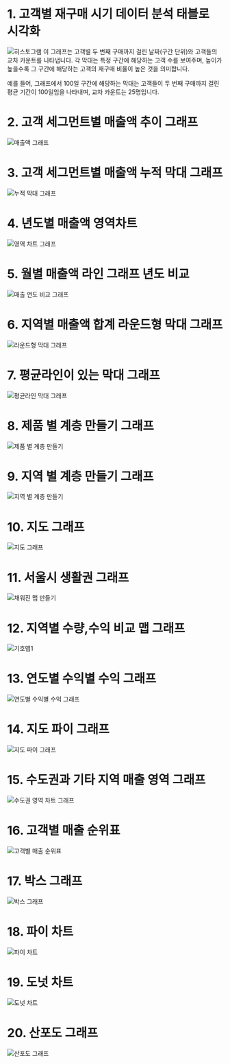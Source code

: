 # 1. 고객별 재구매 시기 데이터 분석 태블로 시각화

![히스토그램](https://github.com/son-jy/tableau_graph/blob/main/%ED%9E%88%EC%8A%A4%ED%86%A0%EA%B7%B8%EB%9E%A8.png)
이 그래프는 고객별 두 번째 구매까지 걸린 날짜(구간 단위)와 고객들의 교차 카운트를 나타냅니다. 각 막대는 특정 구간에 해당하는 고객 수를 보여주며, 높이가 높을수록 그 구간에 해당하는 고객의 재구매 비율이 높은 것을 의미합니다. 

예를 들어, 그래프에서 100일 구간에 해당하는 막대는 고객들이 두 번째 구매까지 걸린 평균 기간이 100일임을 나타내며, 교차 카운트는 25명입니다.


# 2. 고객 세그먼트별 매출액 추이 그래프

![매출액 그래프](https://github.com/son-jy/tableau_graph/blob/main/%EC%9D%B4%EC%A4%91%EC%B6%95.png)


# 3. 고객 세그먼트별 매출액 누적 막대 그래프

![누적 막대 그래프](https://github.com/son-jy/tableau_graph/blob/main/%EC%9D%B4%EC%A4%91%EC%B6%95%20%EB%88%84%EC%A0%81%EB%A7%89%EB%8C%80%EA%B7%B8%EB%9E%98%ED%94%84.png)


# 4. 년도별 매출액 영역차트

![영역 차트 그래프](https://github.com/son-jy/tableau_graph/blob/main/%EC%9D%B4%EC%A4%91%EC%B6%95%20%EC%98%81%EC%97%AD%EC%B0%A8%ED%8A%B8.png)


# 5. 월별 매출액 라인 그래프 년도 비교

![매출 연도 비교 그래프](https://github.com/son-jy/tableau_graph/blob/main/%EB%A7%A4%EC%B6%9C%20%EC%97%B0%EB%8F%84%20%EB%B9%84%EA%B5%90.png)


# 6. 지역별 매출액 합계 라운드형 막대 그래프

![라운드형 막대 그래프](https://github.com/son-jy/tableau_graph/blob/main/%EB%9D%BC%EC%9A%B4%EB%93%9C%ED%98%95%20%EB%A7%89%EB%8C%80%EC%B0%A8%ED%8A%B8.png)


# 7. 평균라인이 있는 막대 그래프

![평균라인 막대 그래프](https://github.com/son-jy/tableau_graph/blob/main/%ED%8F%89%EA%B7%A0%20%EA%B8%B0%EC%A4%80%20%EC%B0%A8%ED%8A%B8.png)


# 8. 제품 별 계층 만들기 그래프

![제품 별 계층 만들기](https://github.com/son-jy/tableau_graph/blob/main/%EC%A0%9C%ED%92%88%EB%B3%84%20%EA%B3%84%EC%B8%B5%EB%A7%8C%EB%93%A4%EA%B8%B0.png)


# 9. 지역 별 계층 만들기 그래프

![지역 별 계층 만들기](https://github.com/son-jy/tableau_graph/blob/main/%EC%A7%80%EC%97%AD%EB%B3%84%20%EA%B3%84%EC%B8%B5%EB%A7%8C%EB%93%A4%EA%B8%B0.png)


# 10. 지도 그래프

![지도 그래프](https://github.com/son-jy/tableau_graph/blob/main/%EC%A7%80%EB%A6%AC%EC%A0%81%20%EC%97%AD%ED%95%A0%20%EB%B6%80%EC%97%AC%ED%95%98%EA%B8%B0.png)


# 11. 서울시 생활권 그래프

![채워진 맵 만들기](https://github.com/son-jy/tableau_graph/blob/main/%EC%B1%84%EC%9B%8C%EC%A7%84%20%EB%A7%B5%20%EB%A7%8C%EB%93%A4%EA%B8%B0.png)


# 12. 지역별 수량,수익 비교 맵 그래프

![기호맵1](https://github.com/son-jy/tableau_graph/blob/main/%EA%B8%B0%ED%98%B8%EB%A7%B51.png)


# 13. 연도별 수익별 수익 그래프

![연도별 수익별 수익 그래프](https://github.com/son-jy/tableau_graph/blob/main/%EC%97%B0%EB%8F%84%EB%B3%84%20%EC%88%98%EC%9D%B5%EB%B3%84%20%EC%88%98%EC%9D%B5%20%EA%B7%B8%EB%9E%98%ED%94%84.png)


# 14. 지도 파이 그래프

![지도 파이 그래프](https://github.com/son-jy/tableau_graph/blob/main/%EC%A7%80%EB%8F%84%20%ED%8C%8C%EC%9D%B4%20%EC%B0%A8%ED%8A%B8%20%EA%B7%B8%EB%9E%98%ED%94%84.png)


# 15. 수도권과 기타 지역 매출 영역 그래프

![수도권 영역 차트 그래프](https://github.com/son-jy/tableau_graph/blob/main/%EC%88%98%EB%8F%84%EA%B6%8C%20%EC%98%81%EC%97%AD%20%EC%B0%A8%ED%8A%B8(%EA%B7%B8%EB%A3%B9).png)


# 16. 고객별 매출 순위표

![고객별 매출 순위표](https://github.com/son-jy/tableau_graph/blob/main/%EB%A7%A4%EC%B6%9C%20%EC%83%81%EC%9C%84%20%EA%B3%A0%EA%B0%9D%20%ED%91%9C(%EC%A7%91%ED%95%A9).png)


# 17. 박스 그래프

![박스 그래프](https://github.com/son-jy/tableau_graph/blob/main/%EB%A7%A4%EC%B6%9C%20%EC%83%81%EC%9C%84%20%EA%B3%A0%EA%B0%9D%20%ED%91%9C(%EC%A7%91%ED%95%A9).png)


# 18. 파이 차트

![파이 차트](https://github.com/son-jy/tableau_graph/blob/main/%EB%A7%A4%EC%B6%9C%20%EC%83%81%EC%9C%84%20%EA%B3%A0%EA%B0%9D%20%ED%91%9C(%EC%A7%91%ED%95%A9).png)


# 19. 도넛 차트

![도넛 차트](https://github.com/son-jy/tableau_graph/blob/main/%EB%A7%A4%EC%B6%9C%20%EC%83%81%EC%9C%84%20%EA%B3%A0%EA%B0%9D%20%ED%91%9C(%EC%A7%91%ED%95%A9).png)


# 20. 산포도 그래프

![산포도 그래프](https://github.com/son-jy/tableau_graph/blob/main/%ED%95%A0%EC%9D%B8%EC%9C%A8.png)
